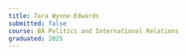 ```yaml
---
title: Tara Wynne-Edwards
submitted: false
course: BA Politics and International Relations
graduated: 2025
---
```


